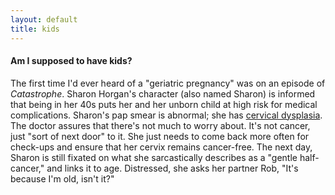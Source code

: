 ```yaml
---
layout: default
title: kids
---
```


<h4>Am I supposed to have kids?</h4>

The first time I'd ever heard of a "geriatric pregnancy" was on an episode of <em>Catastrophe</em>. Sharon Horgan's character (also named Sharon) is informed that being in her 40s puts her and her unborn child at high risk for medical complications. Sharon's pap smear is abnormal; she has <a href=https:/webmd.com/cancer/cervical-cancer/cervical-dysplasia-symptoms-causes-treatments target="_blank">cervical dysplasia</a>. The doctor assures that there's not much to worry about. It's not cancer, just "sort of next door" to it. She just needs to come back more often for check-ups and ensure that her cervix remains cancer-free. The next day, Sharon is still fixated on what she sarcastically describes as a "gentle half-cancer," and links it to age. Distressed, she asks her partner Rob, "It's because I'm old, isn't it?"

